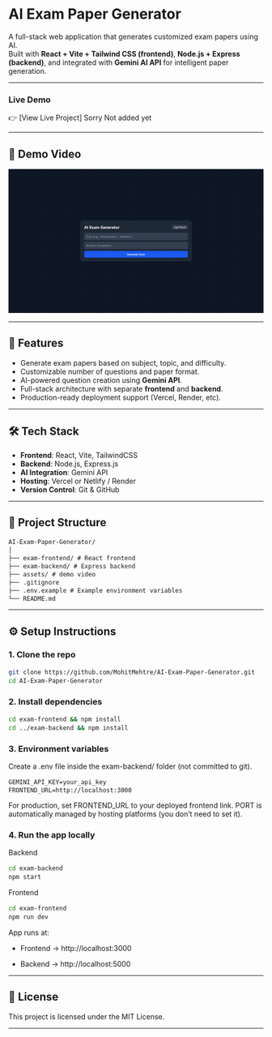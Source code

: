 # AI Exam Paper Generator

A full-stack web application that generates customized exam papers using AI.  
Built with **React + Vite + Tailwind CSS (frontend)**, **Node.js + Express (backend)**, and integrated with **Gemini AI API** for intelligent paper generation.  

---

### Live Demo  
👉 [View Live Project] Sorry Not added yet  

---

## 🎥 Demo Video

[![Watch the demo](./assets/demo.gif)](./assets/demo.mp4)

---

## 🚀 Features
- Generate exam papers based on subject, topic, and difficulty.  
- Customizable number of questions and paper format.  
- AI-powered question creation using **Gemini API**.  
- Full-stack architecture with separate **frontend** and **backend**.  
- Production-ready deployment support (Vercel, Render, etc).  

---

## 🛠️ Tech Stack
- **Frontend**: React, Vite, TailwindCSS  
- **Backend**: Node.js, Express.js  
- **AI Integration**: Gemini API  
- **Hosting**: Vercel or Netlify / Render  
- **Version Control**: Git & GitHub  

---

## 📂 Project Structure
```
AI-Exam-Paper-Generator/
│
├── exam-frontend/ # React frontend
├── exam-backend/ # Express backend
├── assets/ # demo video
├── .gitignore
├── .env.example # Example environment variables
└── README.md
```
---

## ⚙️ Setup Instructions  

### 1. Clone the repo  
```bash
git clone https://github.com/MohitMehtre/AI-Exam-Paper-Generator.git
cd AI-Exam-Paper-Generator
```

### 2. Install dependencies
```bash
cd exam-frontend && npm install
cd ../exam-backend && npm install
```

### 3. Environment variables

Create a .env file inside the exam-backend/ folder (not committed to git).
```env
GEMINI_API_KEY=your_api_key
FRONTEND_URL=http://localhost:3000
```

For production, set FRONTEND_URL to your deployed frontend link.
PORT is automatically managed by hosting platforms (you don’t need to set it).

### 4. Run the app locally
Backend
```bash
cd exam-backend
npm start
```
Frontend
```bash
cd exam-frontend
npm run dev
```

App runs at:

- Frontend → http://localhost:3000

- Backend → http://localhost:5000

---

## 📝 License
This project is licensed under the MIT License.

---

